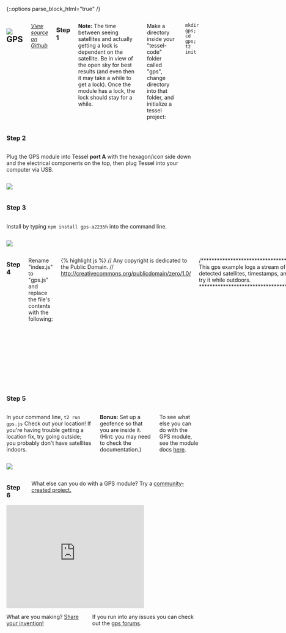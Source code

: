 {::options parse_block_html="true" /}

<div class="row">
<div class="large-12 columns">

## <img class="constrain-sm" src="//i.imgur.com/DI344Iy.png"> GPS

[<i class="fa fa-github"> View source on Github</i>](https://github.com/tessel/gps-a2235h)

### Step 1

**Note:** The time between seeing satellites and actually getting a lock is dependent on the satellite. Be in view of the open sky for best results (and even then it may take a while to get a lock). Once the module has a lock, the lock should stay for a while.

Make a directory inside your "tessel-code" folder called "gps", change directory into that folder, and initialize a tessel project:

`mkdir gps; cd gps; t2 init`

</div>
</div>

<div class="row">
<div class="large-12 columns">

### Step 2

</div>
</div>

<div class="row">
<div class="large-6 columns">

Plug the GPS module into Tessel **port A** with the hexagon/icon side down and the electrical components on the top, then plug Tessel into your computer via USB.

</div>
<div class="large-6 columns">

![](http://i.imgur.com/F4rOKN7.jpg)

</div>
</div>

<div class="row">
<div class="large-12 columns">

### Step 3

</div>
</div>

<div class="row">
<div class="large-6 columns">

Install by typing `npm install gps-a2235h` into the command line.

</div>
<div class="large-6 columns">

![](//i.imgur.com/f92rOvG.jpg)

</div>
</div>

<div class="row">
<div class="large-12 columns">

### Step 4

Rename "index.js" to "gps.js" and replace the file's contents with the following:

{% highlight js %}
// Any copyright is dedicated to the Public Domain.
// http://creativecommons.org/publicdomain/zero/1.0/

/**********************************************************
This gps example logs a stream of data:
coordinates, detected satellites, timestamps, and altitude.
For best results, try it while outdoors.
**********************************************************/

var tessel = require('tessel');
var gpsLib = require('gps-a2235h');
gpsLib.debug = 0; // switch this to 1 for debug logs, 2 for printing out raw nmea messages

// GPS uses software UART, which is only available on Port C
// we use Port C because it is port most isolated from RF noise
var gps = gpsLib.use(tessel.port['C']);

// Wait until the module is connected
gps.on('ready', function () {
  console.log('GPS module powered and ready. Waiting for satellites...');
  // Emit coordinates when we get a coordinate fix
  gps.on('coordinates', function (coords) {
    console.log('Lat:', coords.lat, '\tLon:', coords.lon, '\tTimestamp:', coords.timestamp);
  });

  // Emit altitude when we get an altitude fix
  gps.on('altitude', function (alt) {
    console.log('Got an altitude of', alt.alt, 'meters (timestamp: ' + alt.timestamp + ')');
  });

  // Emitted when we have information about a fix on satellites
  gps.on('fix', function (data) {
    console.log(data.numSat, 'fixed.');
  });

  gps.on('dropped', function(){
    // we dropped the gps signal
    console.log("gps signal dropped");
  });
});

gps.on('error', function(err){
  console.log("got this error", err);
});
{% endhighlight %}

Save the file.

</div>
</div>

<div class="row">
<div class="large-12 columns">

### Step 5

</div>
</div>

<div class="row">
<div class="large-6 columns">

In your command line, `t2 run gps.js` Check out your location! If you're having trouble getting a location fix, try going outside; you probably don't have satellites indoors.  

**Bonus:** Set up a geofence so that you are inside it. (Hint: you may need to check the documentation.)  

To see what else you can do with the GPS module, see the module docs [here](https://github.com/tessel/gps-a2235h).

</div>
<div class="large-6 columns">

![](http://i.imgur.com/m4CxbLN.gif)

</div>
</div>


<div class="row">
<div class="large-12 columns">

### Step 6

What else can you do with a GPS module? Try a [community-created project.](http://tessel.io/projects)

</div>
</div>

<div class="row">
<div class="large-6 columns left">

<iframe frameborder='0' height='270' scrolling='no' src='https://www.hackster.io/heikki/tessel-tracker-demo/embed?use_route=project' width='360'></iframe>
</div>
</div>

<div class="row">
<div class="large-12 columns">

What are you making? [Share your invention!](//tessel.io/projects)

If you run into any issues you can check out the [gps forums](https://forums.tessel.io/c/modules/gps).

</div>
</div>
